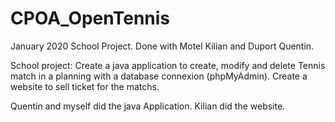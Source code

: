 # CPOA_OpenTennis
January 2020
School Project. Done with Motel Kilian and Duport Quentin.

School project:
	Create a java application to create, modify and delete Tennis match in a planning with a database connexion (phpMyAdmin).
	Create a website to sell ticket for the matchs.

Quentin and myself did the java Application.
Kilian did the website.